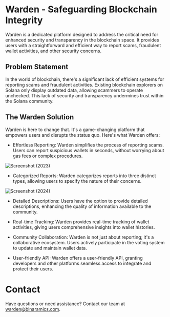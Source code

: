 # Warden - Safeguarding Blockchain Integrity
Warden is a dedicated platform designed to address the critical need for enhanced security and transparency in the blockchain space. It provides users with a straightforward and efficient way to report scams, fraudulent wallet activities, and other security concerns.

## Problem Statement
In the world of blockchain, there's a significant lack of efficient systems for reporting scams and fraudulent activities. Existing blockchain explorers on Solana only display outdated data, allowing scammers to operate unchecked. This lack of security and transparency undermines trust within the Solana community.

## The Warden Solution
Warden is here to change that. It's a game-changing platform that empowers users and disrupts the status quo. Here's what Warden offers:

- Effortless Reporting: Warden simplifies the process of reporting scams. Users can report suspicious wallets in seconds, without worrying about gas fees or complex procedures.

![Screenshot (2023)](https://github.com/nauriculus/Warden/assets/24634581/bccf26f7-0c5c-4db9-b015-04acaee29a25)

- Categorized Reports: Warden categorizes reports into three distinct types, allowing users to specify the nature of their concerns.
  
![Screenshot (2024)](https://github.com/nauriculus/Warden/assets/24634581/8cebe9f3-b746-4606-8522-83c2e2236689)

- Detailed Descriptions: Users have the option to provide detailed descriptions, enhancing the quality of information available to the community.

- Real-time Tracking: Warden provides real-time tracking of wallet activities, giving users comprehensive insights into wallet histories.

- Community Collaboration: Warden is not just about reporting; it's a collaborative ecosystem. Users actively participate in the voting system to update and maintain wallet data.

- User-friendly API: Warden offers a user-friendly API, granting developers and other platforms seamless access to integrate and protect their users.

# Contact
Have questions or need assistance? Contact our team at warden@binaramics.com.
